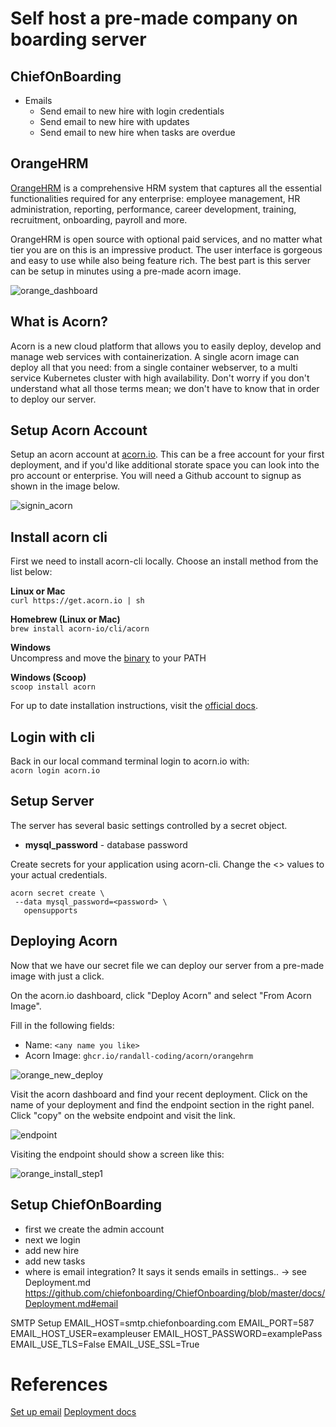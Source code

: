 # Self host a pre-made company on boarding server


## ChiefOnBoarding
- Emails 
  - Send email to new hire with login credentials
  - Send email to new hire with updates
  - Send email to new hire when tasks are overdue

## OrangeHRM
[OrangeHRM](https://www.orangehrm.com/) is a comprehensive HRM system that captures all the essential functionalities required for any enterprise: employee management, HR administration, reporting, performance, career development, training, recruitment, onboarding, payroll and more.

OrangeHRM is open source with optional paid services, and no matter what tier you are on this is an impressive product.  The user interface is gorgeous and easy to use while also being feature rich. The best part is this server can be setup in minutes using a pre-made acorn image.

![orange_dashboard](https://github.com/randall-coding/orangehrm/assets/39175191/322fc65b-f6c0-4238-86f5-3c74537f6a4e)

## What is Acorn? 
Acorn is a new cloud platform that allows you to easily deploy, develop and manage web services with containerization.  A single acorn image can deploy all that you need: from a single container webserver, to a multi service Kubernetes cluster with high availability.  Don't worry if you don't understand what all those terms mean; we don't have to know that in order to deploy our server.

## Setup Acorn Account
Setup an acorn account at [acorn.io](https://acorn.io).  This can be a free account for your first deployment, and if you'd like additional storate space you can look into the pro account or enterprise.  You will need a Github account to signup as shown in the image below.

![signin_acorn](https://github.com/randall-coding/opensupports-docker/assets/39175191/d46815fb-d2d5-42cd-b93d-41ca541a63bd)

## Install acorn cli 
First we need to install acorn-cli locally.  Choose an install method from the list below:

**Linux or Mac** <br>
`curl https://get.acorn.io | sh`

**Homebrew (Linux or Mac)** <br>
`brew install acorn-io/cli/acorn`

**Windows** <br> 
Uncompress and move the [binary](https://cdn.acrn.io/cli/default_windows_amd64_v1/acorn.exe) to your PATH

**Windows (Scoop)** <br>
`scoop install acorn`

For up to date installation instructions, visit the [official docs](https://runtime-docs.acorn.io/installation/installing).

## Login with cli
Back in our local command terminal login to acorn.io with: <br>
`acorn login acorn.io` 

## Setup Server
The server has several basic settings controlled by a secret object.  
 * **mysql_password** - database password
 
Create secrets for your application using acorn-cli.  Change the <> values to your actual credentials.
```
acorn secret create \
 --data mysql_password=<password> \
   opensupports
```

## Deploying Acorn
Now that we have our secret file we can deploy our server from a pre-made image with just a click.

On the acorn.io dashboard, click "Deploy Acorn" and select "From Acorn Image".

Fill in the following fields:

- Name: `<any name you like>`
- Acorn Image: `ghcr.io/randall-coding/acorn/orangehrm`

![orange_new_deploy](https://github.com/randall-coding/orangehrm/assets/39175191/833b7de5-f9ab-4b44-af67-73bc19035947)

Visit the acorn dashboard and find your recent deployment.  Click on the name of your deployment and find the endpoint section in the right panel.  Click "copy" on the website endpoint and visit the link.

![endpoint](https://github.com/randall-coding/orangehrm/assets/39175191/15e37f0c-2dda-42cd-9e01-362d959e65d5)

Visiting the endpoint should show a screen like this:

![orange_install_step1](https://github.com/randall-coding/orangehrm/assets/39175191/19de76e5-0610-4994-9f0d-5efeab61ad6c)

## Setup ChiefOnBoarding
- first we create the admin account
- next we login
- add new hire
- add new tasks
- where is email integration?  It says it sends emails in settings.. 
  -> see Deployment.md   https://github.com/chiefonboarding/ChiefOnboarding/blob/master/docs/Deployment.md#email

SMTP Setup
EMAIL_HOST=smtp.chiefonboarding.com
EMAIL_PORT=587
EMAIL_HOST_USER=exampleuser
EMAIL_HOST_PASSWORD=examplePass
EMAIL_USE_TLS=False
EMAIL_USE_SSL=True

# References
[Set up email](https://github.com/chiefonboarding/ChiefOnboarding/blob/master/docs/Deployment.md#email)
[Deployment docs](https://github.com/chiefonboarding/ChiefOnboarding/blob/master/docs/Deployment.md)